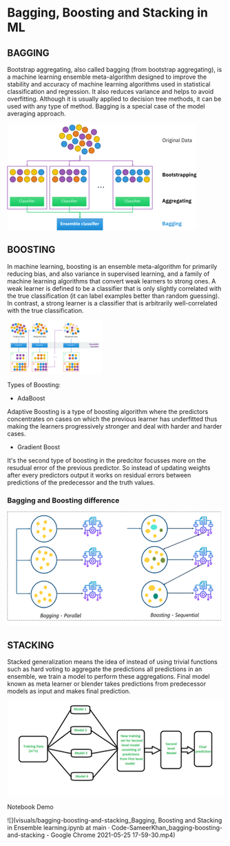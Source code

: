 # Bagging, Boosting and Stacking in ML


<h2>BAGGING</h2>

Bootstrap aggregating, also called bagging (from bootstrap aggregating), is a machine learning ensemble meta-algorithm designed to improve the stability and accuracy of machine learning algorithms used in statistical classification and regression. It also reduces variance and helps to avoid overfitting. Although it is usually applied to decision tree methods, it can be used with any type of method. Bagging is a special case of the model averaging approach.

![](visuals/440px-Ensemble_Bagging.svg.png)


<h2>BOOSTING</h2>

In machine learning, boosting is an ensemble meta-algorithm for primarily reducing bias, and also variance in supervised learning, and a family of machine learning algorithms that convert weak learners to strong ones. A weak learner is defined to be a classifier that is only slightly correlated with the true classification (it can label examples better than random guessing). In contrast, a strong learner is a classifier that is arbitrarily well-correlated with the true classification.


![](visuals/220px-Ensemble_Boosting.svg.png)

Types of Boosting:


* AdaBoost

Adaptive Boosting is a type of boosting algorithm where the predictors concentrates on cases on which the previous learner has underfitted thus making the learners
progressively stronger and deal with harder and harder cases.

* Gradient Boost

It's the second type of boosting in the predcitor focusses more on the resudual error of the previous predictor. So instead of updating weights after every predictors output
it works on residual errors between predictions of the predecessor and the truth values.

<h3>Bagging and Boosting difference</h3>

![](visuals/Diff_bagging_boosting.png)


<h2>STACKING</h2>

Stacked generalization means the idea of instead of using trivial functions such as hard voting to aggregate the predictions all predictions in an ensemble, 
we train a model to perform these aggregations. Final model known as meta learner or blender takes predictions from predecessor models as input and makes final prediction.

![](visuals/stacking.png)


Notebook Demo

![](visuals/bagging-boosting-and-stacking_Bagging, Boosting and Stacking in Ensemble learning.ipynb at main · Code-SameerKhan_bagging-boosting-and-stacking - Google Chrome 2021-05-25 17-59-30.mp4)
